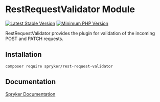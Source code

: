 # RestRequestValidator Module
[![Latest Stable Version](https://poser.pugx.org/spryker/rest-request-validator/v/stable.svg)](https://packagist.org/packages/spryker/rest-request-validator)
[![Minimum PHP Version](https://img.shields.io/badge/php-%3E%3D%208.3-8892BF.svg)](https://php.net/)

RestRequestValidator provides the plugin for validation of the incoming POST and PATCH requests.

## Installation

```
composer require spryker/rest-request-validator
```

## Documentation

[Spryker Documentation](https://docs.spryker.com)
